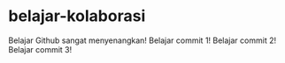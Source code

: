 # belajar-kolaborasi
Belajar Github sangat menyenangkan!
Belajar commit 1!
Belajar commit 2!
Belajar commit 3!
